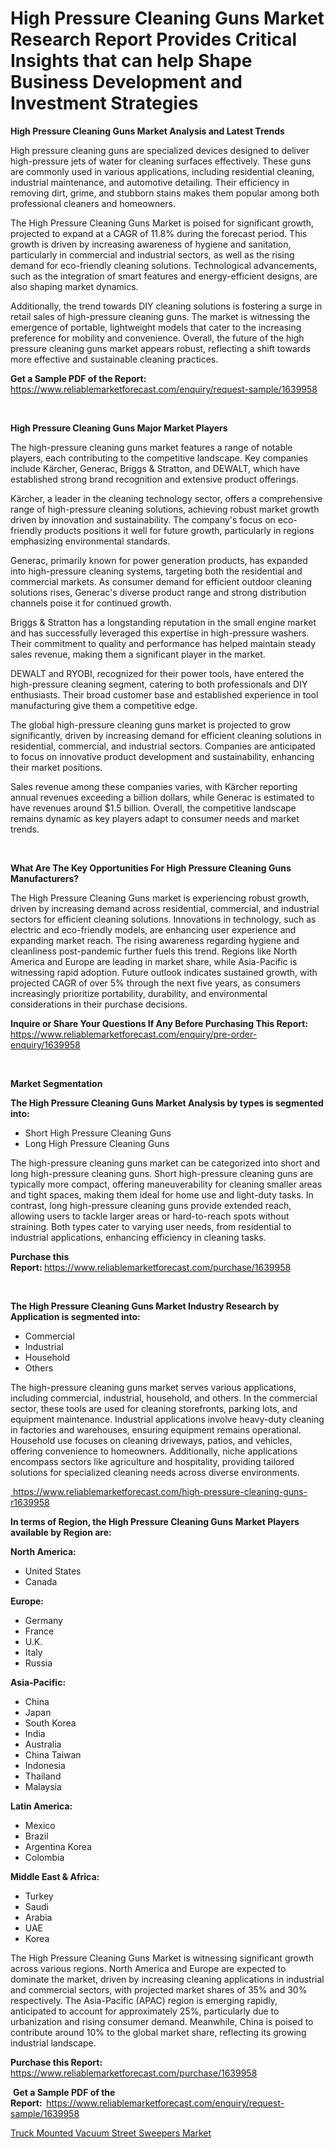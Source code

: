 <p><h1>High Pressure Cleaning Guns Market Research Report Provides Critical Insights that can help Shape Business Development and Investment Strategies</h1></p><p><strong>High Pressure Cleaning Guns Market Analysis and Latest Trends</strong></p>
<p><p>High pressure cleaning guns are specialized devices designed to deliver high-pressure jets of water for cleaning surfaces effectively. These guns are commonly used in various applications, including residential cleaning, industrial maintenance, and automotive detailing. Their efficiency in removing dirt, grime, and stubborn stains makes them popular among both professional cleaners and homeowners. </p><p>The High Pressure Cleaning Guns Market is poised for significant growth, projected to expand at a CAGR of 11.8% during the forecast period. This growth is driven by increasing awareness of hygiene and sanitation, particularly in commercial and industrial sectors, as well as the rising demand for eco-friendly cleaning solutions. Technological advancements, such as the integration of smart features and energy-efficient designs, are also shaping market dynamics. </p><p>Additionally, the trend towards DIY cleaning solutions is fostering a surge in retail sales of high-pressure cleaning guns. The market is witnessing the emergence of portable, lightweight models that cater to the increasing preference for mobility and convenience. Overall, the future of the high pressure cleaning guns market appears robust, reflecting a shift towards more effective and sustainable cleaning practices.</p></p>
<p><strong>Get a Sample PDF of the Report:&nbsp;</strong> <a href="https://www.reliablemarketforecast.com/enquiry/request-sample/1639958?utm_campaign=2643&utm_medium=2&utm_source=Github&utm_content=ia&utm_term=27022025&utm_id=high-pressure-cleaning-guns">https://www.reliablemarketforecast.com/enquiry/request-sample/1639958</a></p>
<p>&nbsp;</p>
<p><strong>High Pressure Cleaning Guns Major Market Players</strong></p>
<p><p>The high-pressure cleaning guns market features a range of notable players, each contributing to the competitive landscape. Key companies include Kärcher, Generac, Briggs & Stratton, and DEWALT, which have established strong brand recognition and extensive product offerings.</p><p>Kärcher, a leader in the cleaning technology sector, offers a comprehensive range of high-pressure cleaning solutions, achieving robust market growth driven by innovation and sustainability. The company's focus on eco-friendly products positions it well for future growth, particularly in regions emphasizing environmental standards.</p><p>Generac, primarily known for power generation products, has expanded into high-pressure cleaning systems, targeting both the residential and commercial markets. As consumer demand for efficient outdoor cleaning solutions rises, Generac's diverse product range and strong distribution channels poise it for continued growth.</p><p>Briggs & Stratton has a longstanding reputation in the small engine market and has successfully leveraged this expertise in high-pressure washers. Their commitment to quality and performance has helped maintain steady sales revenue, making them a significant player in the market.</p><p>DEWALT and RYOBI, recognized for their power tools, have entered the high-pressure cleaning segment, catering to both professionals and DIY enthusiasts. Their broad customer base and established experience in tool manufacturing give them a competitive edge.</p><p>The global high-pressure cleaning guns market is projected to grow significantly, driven by increasing demand for efficient cleaning solutions in residential, commercial, and industrial sectors. Companies are anticipated to focus on innovative product development and sustainability, enhancing their market positions.</p><p>Sales revenue among these companies varies, with Kärcher reporting annual revenues exceeding a billion dollars, while Generac is estimated to have revenues around $1.5 billion. Overall, the competitive landscape remains dynamic as key players adapt to consumer needs and market trends.</p></p>
<p>&nbsp;</p>
<p><strong>What Are The Key Opportunities For High Pressure Cleaning Guns Manufacturers?</strong></p>
<p><p>The High Pressure Cleaning Guns market is experiencing robust growth, driven by increasing demand across residential, commercial, and industrial sectors for efficient cleaning solutions. Innovations in technology, such as electric and eco-friendly models, are enhancing user experience and expanding market reach. The rising awareness regarding hygiene and cleanliness post-pandemic further fuels this trend. Regions like North America and Europe are leading in market share, while Asia-Pacific is witnessing rapid adoption. Future outlook indicates sustained growth, with projected CAGR of over 5% through the next five years, as consumers increasingly prioritize portability, durability, and environmental considerations in their purchase decisions.</p></p>
<p><strong>Inquire or Share Your Questions If Any Before Purchasing This Report:</strong> <a href="https://www.reliablemarketforecast.com/enquiry/pre-order-enquiry/1639958?utm_campaign=2643&utm_medium=2&utm_source=Github&utm_content=ia&utm_term=27022025&utm_id=high-pressure-cleaning-guns">https://www.reliablemarketforecast.com/enquiry/pre-order-enquiry/1639958</a></p>
<p>&nbsp;</p>
<p><strong>Market Segmentation</strong></p>
<p><strong>The High Pressure Cleaning Guns Market Analysis by types is segmented into:</strong></p>
<p><ul><li>Short High Pressure Cleaning Guns</li><li>Long High Pressure Cleaning Guns</li></ul></p>
<p><p>The high-pressure cleaning guns market can be categorized into short and long high-pressure cleaning guns. Short high-pressure cleaning guns are typically more compact, offering maneuverability for cleaning smaller areas and tight spaces, making them ideal for home use and light-duty tasks. In contrast, long high-pressure cleaning guns provide extended reach, allowing users to tackle larger areas or hard-to-reach spots without straining. Both types cater to varying user needs, from residential to industrial applications, enhancing efficiency in cleaning tasks.</p></p>
<p><strong>Purchase this Report:&nbsp;</strong><a href="https://www.reliablemarketforecast.com/purchase/1639958?utm_campaign=2643&utm_medium=2&utm_source=Github&utm_content=ia&utm_term=27022025&utm_id=high-pressure-cleaning-guns">https://www.reliablemarketforecast.com/purchase/1639958</a></p>
<p>&nbsp;</p>
<p><strong>The High Pressure Cleaning Guns Market Industry Research by Application is segmented into:</strong></p>
<p><ul><li>Commercial</li><li>Industrial</li><li>Household</li><li>Others</li></ul></p>
<p><p>The high-pressure cleaning guns market serves various applications, including commercial, industrial, household, and others. In the commercial sector, these tools are used for cleaning storefronts, parking lots, and equipment maintenance. Industrial applications involve heavy-duty cleaning in factories and warehouses, ensuring equipment remains operational. Household use focuses on cleaning driveways, patios, and vehicles, offering convenience to homeowners. Additionally, niche applications encompass sectors like agriculture and hospitality, providing tailored solutions for specialized cleaning needs across diverse environments.</p></p>
<p><a href="https://www.reliablemarketforecast.com/high-pressure-cleaning-guns-r1639958?utm_campaign=2643&utm_medium=2&utm_source=Github&utm_content=ia&utm_term=27022025&utm_id=high-pressure-cleaning-guns">&nbsp;https://www.reliablemarketforecast.com/high-pressure-cleaning-guns-r1639958</a></p>
<p><strong>In terms of Region, the High Pressure Cleaning Guns Market Players available by Region are:</strong></p>
<p>
    <p> <strong> North America: </strong>
        <ul>
            <li>United States</li>
            <li>Canada</li>
        </ul>
        </p> 
    <p> <strong> Europe: </strong>
        <ul>
            <li>Germany</li>
            <li>France</li>
            <li>U.K.</li>
            <li>Italy</li>
            <li>Russia</li>
        </ul>
        </p> 
    <p> <strong> Asia-Pacific: </strong>
        <ul>
            <li>China</li>
            <li>Japan</li>
            <li>South Korea</li>
            <li>India</li>
            <li>Australia</li>
            <li>China Taiwan</li>
            <li>Indonesia</li>
            <li>Thailand</li>
            <li>Malaysia</li>
        </ul>
        </p> 
    <p> <strong> Latin America: </strong>
        <ul>
            <li>Mexico</li>
            <li>Brazil</li>
            <li>Argentina Korea</li>
            <li>Colombia</li>
        </ul>
        </p> 
    <p> <strong> Middle East & Africa: </strong>
        <ul>
            <li>Turkey</li>
            <li>Saudi</li>
            <li>Arabia</li>
            <li>UAE</li>
            <li>Korea</li>
        </ul>
    </p>
    </p>
<p><p>The High Pressure Cleaning Guns Market is witnessing significant growth across various regions. North America and Europe are expected to dominate the market, driven by increasing cleaning applications in industrial and commercial sectors, with projected market shares of 35% and 30% respectively. The Asia-Pacific (APAC) region is emerging rapidly, anticipated to account for approximately 25%, particularly due to urbanization and rising consumer demand. Meanwhile, China is poised to contribute around 10% to the global market share, reflecting its growing industrial landscape.</p></p>
<p><strong>Purchase this Report: </strong><a href="https://www.reliablemarketforecast.com/purchase/1639958?utm_campaign=2643&utm_medium=2&utm_source=Github&utm_content=ia&utm_term=27022025&utm_id=high-pressure-cleaning-guns">https://www.reliablemarketforecast.com/purchase/1639958</a></p>
<p>&nbsp;<strong>Get a Sample PDF of the Report:&nbsp;&nbsp;</strong><a href="https://www.reliablemarketforecast.com/enquiry/request-sample/1639958?utm_campaign=2643&utm_medium=2&utm_source=Github&utm_content=ia&utm_term=27022025&utm_id=high-pressure-cleaning-guns">https://www.reliablemarketforecast.com/enquiry/request-sample/1639958</a></p>
<p><strong></strong></p>
<p><p><a href="https://github.com/mitulrigel5b/Market-Research-Report-List-1/blob/main/truck-mounted-vacuum-street-sweepers-market.md?utm_campaign=2643&utm_medium=2&utm_source=Github&utm_content=ia&utm_term=27022025&utm_id=high-pressure-cleaning-guns">Truck Mounted Vacuum Street Sweepers Market</a></p></p>